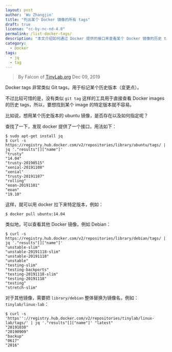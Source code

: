 ```yaml
---
layout: post
author: 'Wu Zhangjin'
title: "列出某个 Docker 镜像的所有 tags"
draft: true
license: "cc-by-nc-nd-4.0"
permalink: /list-docker-tags/
description: "本文介绍如何通过 Docker 提供的接口来查看某个 Docker 镜像的历史 tags，从而方便选择需要的版本。"
category:
  - Docker
tags:
  - jq
  - tag
---
```


> By Falcon of [TinyLab.org][1]
> Dec 09, 2019

Docker tags 非常类似 Git tags，用于标记某个历史版本（变更点）。

不过比较可惜的是，没有类似 `git tag` 这样的工具用于直接查看 Docker images 的历史 tags，所以，要想找到某个 image 的特定版本就不容易。

比如说，想用某个历史版本的 ubuntu 镜像，是否存在以及如何指定呢？

查找了一下，发现 docker 提供了一个接口，用法如下：

    $ sudo apt-get install jq
    $ curl -s https://registry.hub.docker.com/v2/repositories/library/ubuntu/tags/ | jq '."results"[]["name"]'  
    "trusty"
    "14.04"
    "trusty-20190515"
    "xenial-20191108"
    "xenial"
    "trusty-20191107"
    "rolling"
    "eoan-20191101"
    "eoan"
    "19.10"


这样，就可以用 docker 拉下来特定版本，例如：

    $ docker pull ubuntu:14.04

类似地，可以查看其他 Docker 镜像，例如 Debian：

    $ curl -s https://registry.hub.docker.com/v2/repositories/library/debian/tags/ | jq '."results"[]["name"]' 
    "unstable-slim"
    "unstable-20191118-slim"
    "unstable-20191118"
    "unstable"
    "testing-slim"
    "testing-backports"
    "testing-20191118-slim"
    "testing-20191118"
    "testing"
    "stretch-slim"

对于其他镜像，需要把 `library/debian` 整体替换为镜像名，例如：`tinylab/linux-lab`：

    $ curl -s 'https''://registry.hub.docker.com/v2/repositories/tinylab/linux-lab/tags/' | jq '."results"[]["name"]' "latest"
    "20191030"
    "20190909"
    "backup"
    "0617"
    "2016"

[1]: http://tinylab.org
